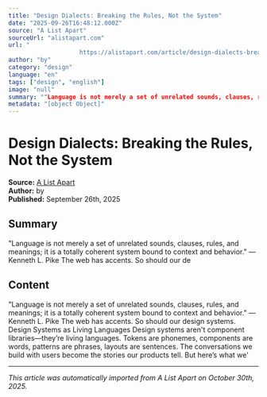 ```yaml
---
title: "Design Dialects: Breaking the Rules, Not the System"
date: "2025-09-26T16:48:12.000Z"
source: "A List Apart"
sourceUrl: "alistapart.com"
url: "
					https://alistapart.com/article/design-dialects-breaking-the-rules-not-the-system/				"
author: "by"
category: "design"
language: "en"
tags: ["design", "english"]
image: "null"
summary: ""Language is not merely a set of unrelated sounds, clauses, rules, and meanings; it is a totally coherent system bound to context and behavior." — Kenneth L. Pike The web has accents. So should our de"
metadata: "[object Object]"
---
```


# Design Dialects: Breaking the Rules, Not the System

**Source:** [A List Apart](
					https://alistapart.com/article/design-dialects-breaking-the-rules-not-the-system/				)  
**Author:** by  
**Published:** September 26th, 2025  

## Summary

"Language is not merely a set of unrelated sounds, clauses, rules, and meanings; it is a totally coherent system bound to context and behavior." — Kenneth L. Pike The web has accents. So should our de

## Content

"Language is not merely a set of unrelated sounds, clauses, rules, and meanings; it is a totally coherent system bound to context and behavior." — Kenneth L. Pike The web has accents. So should our design systems. Design Systems as Living Languages Design systems aren't component libraries—they’re living languages. Tokens are phonemes, components are words, patterns are phrases, layouts are sentences. The conversations we build with users become the stories our products tell. But here’s what we'

---

*This article was automatically imported from A List Apart on October 30th, 2025.*
